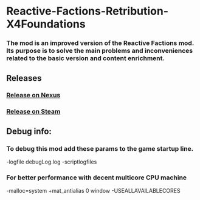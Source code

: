 # Reactive-Factions-Retribution-X4Foundations
### The mod is an improved version of the Reactive Factions mod. Its purpose is to solve the main problems and inconveniences related to the basic version and content enrichment.

## Releases
### [Release on Nexus](https://www.nexusmods.com/x4foundations/mods/746/)

### [Release on Steam](https://steamcommunity.com/sharedfiles/filedetails/?id=2545236840)


## Debug info:

### To debug this mod add these params to the game startup line.

-logfile debugLog.log -scriptlogfiles

### For better performance with decent multicore CPU machine

-malloc=system +mat_antialias 0 window -USEALLAVAILABLECORES 
